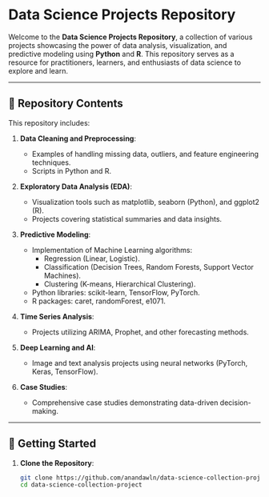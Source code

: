 # Data Science Projects Repository

Welcome to the **Data Science Projects Repository**, a collection of various projects showcasing the power of data analysis, visualization, and predictive modeling using **Python** and **R**. This repository serves as a resource for practitioners, learners, and enthusiasts of data science to explore and learn.

---

## 🧰 Repository Contents

This repository includes:

1. **Data Cleaning and Preprocessing**:
   - Examples of handling missing data, outliers, and feature engineering techniques.
   - Scripts in Python and R.

2. **Exploratory Data Analysis (EDA)**:
   - Visualization tools such as matplotlib, seaborn (Python), and ggplot2 (R).
   - Projects covering statistical summaries and data insights.

3. **Predictive Modeling**:
   - Implementation of Machine Learning algorithms:
     - Regression (Linear, Logistic).
     - Classification (Decision Trees, Random Forests, Support Vector Machines).
     - Clustering (K-means, Hierarchical Clustering).
   - Python libraries: scikit-learn, TensorFlow, PyTorch.
   - R packages: caret, randomForest, e1071.

4. **Time Series Analysis**:
   - Projects utilizing ARIMA, Prophet, and other forecasting methods.

5. **Deep Learning and AI**:
   - Image and text analysis projects using neural networks (PyTorch, Keras, TensorFlow).

6. **Case Studies**:
   - Comprehensive case studies demonstrating data-driven decision-making.

---

## 🚀 Getting Started

1. **Clone the Repository**:
   ```bash
   git clone https://github.com/anandawln/data-science-collection-project
   cd data-science-collection-project
